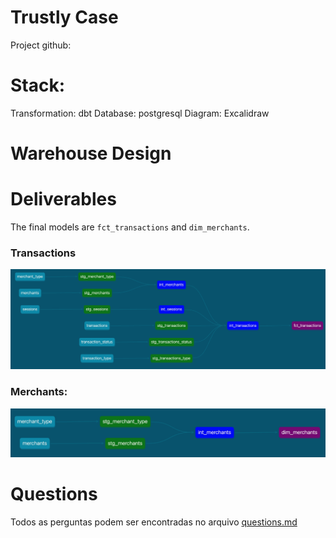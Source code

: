 # Trustly Case

Project github:

# Stack:

Transformation: dbt
Database: postgresql
Diagram: Excalidraw 

# Warehouse Design


# Deliverables

The final models are `fct_transactions` and `dim_merchants`.

### Transactions
![Transactions](transactions_lineage.png)

### Merchants:
![Merchants](merchants_lineage.png)

# Questions

Todos as perguntas podem ser encontradas no arquivo [questions.md](dbt-trustly/questions/questions.md)